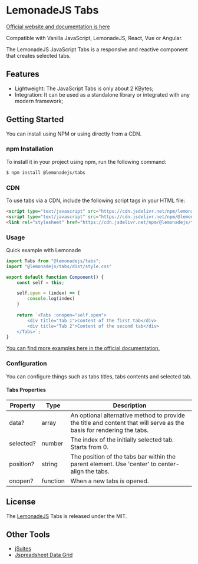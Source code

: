 # LemonadeJS Tabs

[Official website and documentation is here](https://lemonadejs.net/components/tabs)

Compatible with Vanilla JavaScript, LemonadeJS, React, Vue or Angular.

The LemonadeJS JavaScript Tabs is a responsive and reactive component that creates selected tabs.

## Features

-   Lightweight: The JavaScript Tabs is only about 2 KBytes;
-   Integration: It can be used as a standalone library or integrated with any modern framework;

## Getting Started

You can install using NPM or using directly from a CDN.

### npm Installation

To install it in your project using npm, run the following command:

```bash
$ npm install @lemonadejs/tabs
```

### CDN

To use tabs via a CDN, include the following script tags in your HTML file:

```html
<script type="text/javascript" src="https://cdn.jsdelivr.net/npm/lemonadejs/dist/lemonade.min.js"></script>
<script type="text/javascript" src="https://cdn.jsdelivr.net/npm/@lemonadejs/tabs/dist/index.min.js"></script>
<link rel="stylesheet" href="https://cdn.jsdelivr.net/npm/@lemonadejs/tabs/dist/style.min.css" />
```

### Usage

Quick example with Lemonade

```javascript
import Tabs from "@lemonadejs/tabs";
import "@lemonadejs/tabs/dist/style.css"

export default function Component() {
    const self = this;

    self.open = (index) => {
        console.log(index)
    }
    
    return `<Tabs :onopen="self.open">
        <div title="Tab 1">Content of the first tab</div>
        <div title="Tab 2">Content of the second tab</div>
    </Tabs>`;
}
```

[You can find more examples here in the official documentation.](https://lemonadejs.net/components/tabs)

### Configuration

You can configure things such as tabs titles, tabs contents and selected tab.

#### Tabs Properties

| Property  | Type     | Description                                                                                                          |
|-----------|----------|----------------------------------------------------------------------------------------------------------------------|
| data?     | array    | An optional alternative method to provide the title and content that will serve as the basis for rendering the tabs. |
| selected? | number   | The index of the initially selected tab. Starts from 0.                                                              |
| position? | string   | The position of the tabs bar within the parent element. Use 'center' to center-align the tabs.                       |
| onopen?   | function | When a new tabs is opened.                                                                                           |

## License

The [LemonadeJS](https://lemonadejs.net) Tabs is released under the MIT.

## Other Tools

-   [jSuites](https://jsuites.net/v4/)
-   [Jspreadsheet Data Grid](https://jspreadsheet.com)
